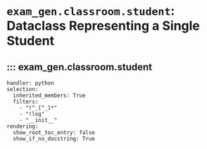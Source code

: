 # `exam_gen.classroom.student`: Dataclass Representing a Single Student

## ::: exam_gen.classroom.student
    handler: python
    selection:
      inherited_members: True
      filters:
        - "!^_[^_]*"
        - "!log"
        - "__init__"
    rendering:
      show_root_toc_entry: false
      show_if_no_docstring: True
